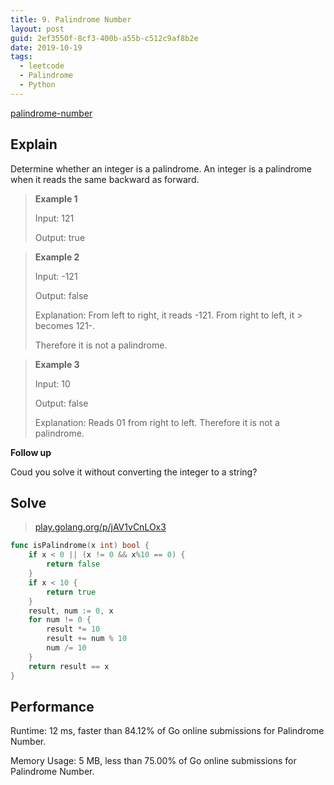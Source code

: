 ```yaml
---
title: 9. Palindrome Number
layout: post
guid: 2ef3550f-8cf3-400b-a55b-c512c9af8b2e
date: 2019-10-19
tags:
  - leetcode
  - Palindrome
  - Python
---
```


[palindrome-number](https://leetcode.com/problems/palindrome-number/)

## Explain 

Determine whether an integer is a palindrome. An integer is a palindrome when it reads the same backward as forward.

> **Example 1**
> 
> Input: 121
> 
> Output: true

> **Example 2**
> 
> Input: -121
> 	
> Output: false
> 
> Explanation: From left to right, it reads -121. From right to left, it > becomes 121-. 
> 
> Therefore it is not a palindrome.

> **Example 3**
> 
> Input: 10
> 
> Output: false
> 
> Explanation: Reads 01 from right to left. Therefore it is not a palindrome.

**Follow up** 

Coud you solve it without converting the integer to a string?


## Solve

> [play.golang.org/p/jAV1vCnLOx3](https://play.golang.org/p/jAV1vCnLOx3)

```go
func isPalindrome(x int) bool {
	if x < 0 || (x != 0 && x%10 == 0) {
		return false
	}
	if x < 10 {
		return true
	}
	result, num := 0, x
	for num != 0 {
		result *= 10
		result += num % 10
		num /= 10
	}
	return result == x
}
```

## Performance

Runtime: 12 ms, faster than 84.12% of Go online submissions for Palindrome Number.

Memory Usage: 5 MB, less than 75.00% of Go online submissions for Palindrome Number.